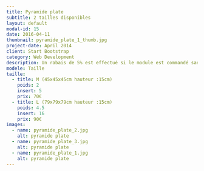 ```yaml
---
title: Pyramide plate
subtitle: 2 tailles disponibles
layout: default
modal-id: 15
date: 2016-04-11
thumbnail: pyramide_plate_1_thumb.jpg
project-date: April 2014
client: Start Bootstrap
category: Web Development
description: Un rabais de 5% est effectué si le module est commandé sans inserts.
modele: Taille
taille:
  - title: M (45x45x45cm hauteur :15cm)
    poids: 2
    insert: 5
    prix: 70€
  - title: L (79x79x79cm hauteur :15cm)
    poids: 4.5
    insert: 16
    prix: 90€
images:
  - name: pyramide_plate_2.jpg
    alt: pyramide plate
  - name: pyramide_plate_3.jpg
    alt: pyramide plate
  - name: pyramide_plate_1.jpg
    alt: pyramide plate
---
```

